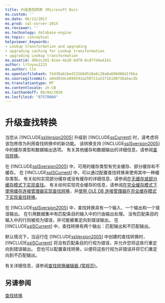 ```yaml
---
title: 升级查找转换 |Microsoft Docs
ms.custom: ''
ms.date: 06/13/2017
ms.prod: sql-server-2014
ms.reviewer: ''
ms.technology: database-engine
ms.topic: conceptual
helpviewer_keywords:
- Lookup transformation and upgrading
- upgrading caching for Lookup transformation
- upgrading Lookup transformation
ms.assetid: d9b2c281-91ee-4e20-bdf0-0cd77d4a4241
author: lrtoyou1223
ms.author: lle
ms.openlocfilehash: 74430ab1bed232b8d510a8c28a8a690d88d1f6ba
ms.sourcegitcommit: ad4d92dce894592a259721a1571b1d8736abacdb
ms.translationtype: MT
ms.contentlocale: zh-CN
ms.lasthandoff: 08/04/2020
ms.locfileid: "87578008"
---
```

# <a name="upgrade-lookup-transformations"></a>升级查找转换
  当您从 [!INCLUDE[ssVersion2005](../../includes/ssversion2005-md.md)] 升级到 [!INCLUDE[ssCurrent](../../includes/sscurrent-md.md)] 时，请考虑将该包修改为利用查找转换中的新功能。 该转换支持 [!INCLUDE[ssISversion2005](../../includes/ssisversion2005-md.md)] 中的缓存类型和数据输出选项。 有关其他缓存和数据输出的详细信息，请参阅[查找转换](../../integration-services/data-flow/transformations/lookup-transformation.md)。  
  
 在 [!INCLUDE[ssISversion2005](../../includes/ssisversion2005-md.md)] 中，可用的缓存类型有完全缓存、部分缓存和不缓存。 在 [!INCLUDE[ssISCurrent](../../includes/ssiscurrent-md.md)] 中，可以通过配置查找转换来使用其中一种缓存类型。 有关如何实现部分缓存或没有缓存的详细信息，请参阅[在无缓存或部分缓存模式下实现查找](../../integration-services/data-flow/transformations/implement-a-lookup-in-no-cache-or-partial-cache-mode.md)。 有关如何实现完全缓存的信息，请参阅[在完全缓存模式下使用缓存连接管理器实现查找转换](../../integration-services/connection-manager/lookup-transformation-full-cache-mode-cache-connection-manager.md)，并[使用 OLE DB 连接管理器在完全缓存模式下实现查找转换](../../integration-services/connection-manager/lookup-transformation-full-cache-mode-ole-db-connection-manager.md)。  
  
 在 [!INCLUDE[ssISversion2005](../../includes/ssisversion2005-md.md)] 中，查找转换具有一个输入、一个输出和一个错误输出。 在引用数据集中有匹配条目的输入中的行由输出处理。 没有匹配条目的输入中的行则被视为错误，并可能被重定向到错误输出。 在 [!INCLUDE[ssISCurrent](../../includes/ssiscurrent-md.md)] 中，查找转换有两个输出：匹配输出和不匹配输出。  
  
 默认情况下，当运行在 [!INCLUDE[ssVersion2005](../../includes/ssversion2005-md.md)] 中创建的查找转换时，[!INCLUDE[ssISCurrent](../../includes/ssiscurrent-md.md)] 将没有匹配条目的行视为错误，并允许您将这些行重定向到错误输出。 您也可以配置查找转换，以便将这些行视为非错误并将它们重定向到不匹配输出。  
  
 有关详细信息，请参阅[查找转换编辑器 &#40;常规页&#41;](../../integration-services/general-page-of-integration-services-designers-options.md)。  
  
## <a name="see-also"></a>另请参阅  
 [查找转换](../../integration-services/data-flow/transformations/lookup-transformation.md)  
  
  
